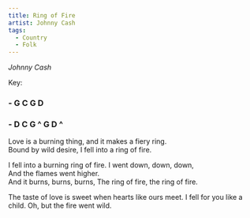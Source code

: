 ```yaml
---
title: Ring of Fire
artist: Johnny Cash
tags: 
  - Country
  - Folk
---
```

*Johnny Cash*

Key: 
### - G C G D 
### - D C G ^ G D ^

Love is a burning thing, and it makes a fiery ring.   
Bound by wild desire, I fell into a ring of fire.   

I fell into a burning ring of fire. I went down, down, down,   
And the flames went higher.   
And it burns, burns, burns, The ring of fire, the ring of fire.   

The taste of love is sweet when hearts like ours meet. 
I fell for you like a child. Oh, but the fire went wild.   
